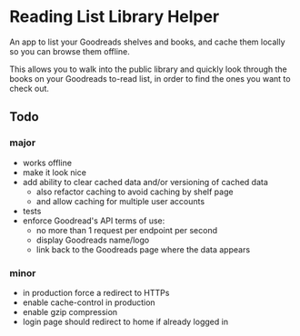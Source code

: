 # Reading List Library Helper

An app to list your Goodreads shelves and books, and cache them locally
so you can browse them offline.

This allows you to walk into the public library and quickly look through
the books on your Goodreads to-read list, in order to find the ones you
want to check out.

## Todo

### major
- works offline
- make it look nice
- add ability to clear cached data and/or versioning of cached data
  - also refactor caching to avoid caching by shelf page
  - and allow caching for multiple user accounts
- tests
- enforce Goodread's API terms of use:
  - no more than 1 request per endpoint per second
  - display Goodreads name/logo
  - link back to the Goodreads page where the data appears

### minor

- in production force a redirect to HTTPs
- enable cache-control in production
- enable gzip compression
- login page should redirect to home if already logged in